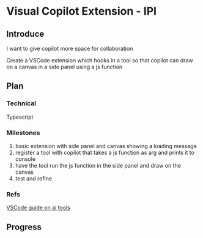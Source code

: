 # Visual Copilot Extension - IPI

## Introduce

I want to give copilot more space for collaboration

Create a VSCode extension which hooks in a tool so that copilot can draw on a canvas in a side panel using a js function

## Plan

### Technical 
Typescript

### Milestones
1. basic extension with side panel and canvas showing a loading message
2. register a tool with copilot that takes a js function as arg and prints it to console
3. have the tool run the js function in the side panel and draw on the canvas
4. test and refine

### Refs 
[VSCode guide on ai tools](https://code.visualstudio.com/api/extension-guides/ai/tools)

## Progress